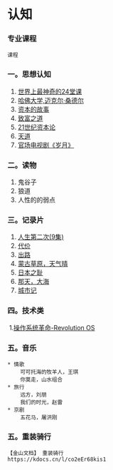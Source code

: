 # 认知

### 专业课程
	课程

### 一。思想认知

1. [世界上最神奇的24堂课](https://www.bilibili.com/video/BV17q4y1w7Gd)
2. [哈佛大学,迈克尔·桑德尔](https://www.bilibili.com/video/BV1ct4y167fM)
3. [资本的故事](https://www.bilibili.com/video/BV1mW411J7ED)
4. [致富之道](https://www.bilibili.com/video/BV1iE411R7kT)
5. [21世纪资本论](https://www.bilibili.com/video/BV1pp4y1s73y)
6. [天道](https://www.le.com/ptv/vplay/25324719.html)
7. [官场电视剧《岁月》](https://www.bilibili.com/video/BV1m44y1774d)

### 二。读物

1. 鬼谷子
2. 狼道
3. 人性的的弱点

### 三。记录片

1. [人生第二次(9集)](https://www.bilibili.com/bangumi/play/ep511530)
2. [代价](https://www.bilibili.com/video/BV1jS4y1i78r)
3. [出路](https://www.bilibili.com/video/BV1gP4y1s7dV)
4. [蒙古草原，天气晴](https://www.bilibili.com/video/BV12P4y1p7FG)
5. [日本之耻](https://www.iqiyi.com/v_19rwy0ymd4.html)
6. [那天，大海](https://www.bilibili.com/video/BV1Wp411R7R9)
7. [城市记](https://www.bilibili.com/festival/city?bvid=BV1PG4y1Z7Mx)


### 四。技术类

​			1.[操作系统革命-Revolution OS](https://www.bilibili.com/video/BV1gx411Q79H)

### 五。音乐

```
* 情歌
	可可托海的牧羊人，王琪
	你莫走，山水组合
* 旅行
	远方，刘朋
	我们的时光，赵雷
* 京剧
	五花马，屠洪刚
```

### 五。重装骑行

```
【金山文档】 重装骑行
https://kdocs.cn/l/co2eEr68kis1
```

